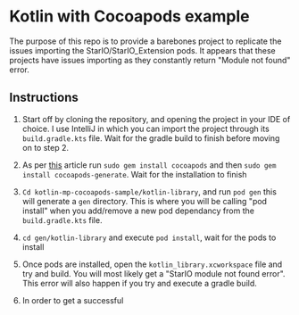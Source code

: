 # Kotlin with Cocoapods example

The purpose of this repo is to provide a barebones project to replicate the issues importing the StarIO/StarIO_Extension pods. It appears that these projects have issues importing as they constantly return "Module not found" error.

## Instructions

1. Start off by cloning the repository, and opening the project in your IDE of choice. I use IntelliJ  in which you can import the project through its `build.gradle.kts` file. Wait for the gradle build to finish before moving on to step 2.

2. As per [this](https://kotlinlang.org/docs/native-cocoapods.html) article run `sudo gem install cocoapods` and then `sudo gem install cocoapods-generate`. Wait for the installation to finish

3. `Cd kotlin-mp-cocoapods-sample/kotlin-library`, and run `pod gen` this will generate a `gen` directory. This is where you will be calling "pod install" when you add/remove a new pod dependancy from the `build.gradle.kts` file.

4. `cd gen/kotlin-library` and execute `pod install`, wait for the pods to install

5. Once pods are installed, open the `kotlin_library.xcworkspace` file and try and build. You will most likely get a "StarIO module not found error". This error will also happen if you try and execute a gradle build.

6. In order to get a successful 

